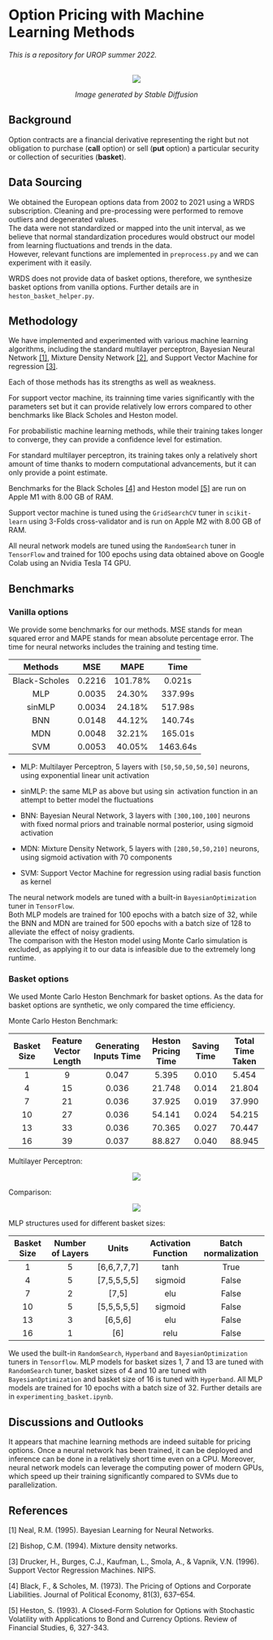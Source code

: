 # Option Pricing with Machine Learning Methods  

*This is a repository for UROP summer 2022.*  
&nbsp;  

<p align="center">
<img src="./assets/IMG_1727.jpeg">
</p>
<p align="center">
<em>Image generated by Stable Diffusion </em>
</p>


## Background   

Option contracts are a financial derivative representing the right but not obligation to purchase (**call** option) or sell (**put** option) a particular security or collection of securities (**basket**). 

## Data Sourcing  

We obtained the European options data from 2002 to 2021 using a WRDS subscription. Cleaning and pre-processing were performed to remove outliers and degenerated values.  
The data were not standardized or mapped into the unit interval, as we believe that normal standardization procedures would obstruct our model from learning fluctuations and trends in the data.  
However, relevant functions are implemented in `preprocess.py` and we can experiment with it easily.

WRDS does not provide data of basket options, therefore, we synthesize basket options from vanilla options. Further details are in `heston_basket_helper.py`.

## Methodology   

We have implemented and experimented with various machine learning algorithms, including the standard multilayer perceptron, Bayesian Neural Network [[1]](#1), Mixture Density Network [[2]](#2), and Support Vector Machine for regression [[3]](#3).  

Each of those methods has its strengths as well as weakness.  

For support vector machine, its trainning time varies significantly with the parameters set but it can provide relatively low errors compared to other benchmarks like Black Scholes and Heston model.

For probabilistic machine learning methods, while their training takes longer to converge, they can provide a confidence level for estimation.

For standard multilayer perceptron, its training takes only a relatively short amount of time thanks to modern computational advancements, but it can only provide a point estimate.  

Benchmarks for the Black Scholes [[4]](#4) and Heston model [[5]](#5) are run on Apple M1 with 8.00 GB of RAM.

Support vector machine is tuned using the `GridSearchCV` tuner in `scikit-learn` using 3-Folds cross-validator and is run on Apple M2 with 8.00 GB of RAM.  

All neural network models are tuned using the `RandomSearch` tuner in `TensorFlow` and trained for 100 epochs using data obtained above on Google Colab using an Nvidia Tesla T4 GPU.  

## Benchmarks    

### Vanilla options
We provide some benchmarks for our methods. MSE stands for mean squared error and MAPE stands for mean absolute percentage error. The time for neural networks includes the training and testing time.  

<center>
  
| Methods       | MSE           | MAPE   | Time        |
| :-------------: | :-------------: |:-------------:| :-------------:|
| Black-Scholes | 0.2216        | 101.78%| 0.021s      |
| MLP           | 0.0035        | 24.30% | 337.99s     |
| sinMLP        | 0.0034        | 24.18% | 517.98s     |
| BNN           | 0.0148        | 44.12% | 140.74s     |
| MDN           | 0.0048        | 32.21% | 165.01s     |
| SVM           | 0.0053        | 40.05% | 1463.64s    |

</center>

- MLP: Multilayer Perceptron, 5 layers with `[50,50,50,50,50]` neurons, using exponential linear unit activation  

- sinMLP: the same MLP as above but using $\sin$ activation function in an attempt to better model the fluctuations

- BNN: Bayesian Neural Network, 3 layers with `[300,100,100]` neurons with fixed normal priors and trainable normal posterior, using sigmoid activation

- MDN: Mixture Density Network, 5 layers with `[280,50,50,210]` neurons, using sigmoid activation with 70 components

- SVM: Support Vector Machine for regression using radial basis function as kernel  

The neural network models are tuned with a built-in `BayesianOptimization` tuner in `TensorFlow`.  
Both MLP models are trained for 100 epochs with a batch size of 32, while the BNN and MDN are trained for 500 epochs with a batch size of 128 to alleviate the effect of noisy gradients.   
The comparison with the Heston model using Monte Carlo simulation is excluded, as applying it to our data is infeasible due to the extremely long runtime.   

### Basket options

We used Monte Carlo Heston Benchmark for basket options. As the data for basket options are synthetic, we only compared the time efficiency.

Monte Carlo Heston Benchmark:

|Basket Size|Feature Vector Length|Generating Inputs Time|Heston Pricing Time|Saving Time|Total Time Taken|
| :-------------: | :-------------: |:-------------:| :-------------:|:-------------:|:-------------:| 
|1|9|0.047|5.395|0.010|5.454|
|4	|15	|0.036|21.748|	0.014|	21.804|
|7	|21	|0.036|	37.925|	0.019|	37.990|
|10|	27	|0.036|54.141|0.024	|54.215|
|13|	33|	0.036|70.365	|0.027	|70.447|
|16|	39|	0.037|88.827|0.040	|88.945|

Multilayer Perceptron:
<p align="center">
<img src="./assets/NN training and testing time.png">
</p>
<p align="center">

Comparison:
<p align="center">
<img src="./assets/Comparison between Heston and NN.png">
</p>
<p align="center">

MLP structures used for different basket sizes:

<center>
  
|Basket Size|Number of Layers|Units| Activation Function|Batch normalization | 
| :-------------: | :-------------: | :-------------: | :-------------: | :-------------: | 
|1|5|[6,6,7,7,7]	|tanh|True | 
|4|5|[7,5,5,5,5]	|sigmoid|  False | 
|7|2|[7,5]	|elu| False|
|10|5|[5,5,5,5,5]	|sigmoid|  False|
|13|3|[6,5,6]	|elu|  False|
|16|1|[6]	|relu|  False|
  
</center>

We used the built-in `RandomSearch`, `Hyperband` and `BayesianOptimization` tuners in `Tensorflow`. MLP models for basket sizes 1, 7 and 13 are tuned with `RandomSearch` tuner, basket sizes of 4 and 10 are tuned with `BayesianOptimization` and basket size of 16 is tuned with `Hyperband`. All MLP models are trained for 10 epochs with a batch size of 32. Further details are in `experimenting_basket.ipynb`. 

## Discussions and Outlooks   

It appears that machine learning methods are indeed suitable for pricing options. Once a neural network has been trained, it can be deployed and inference can be done in a relatively short time even on a CPU. Moreover, neural network models can leverage the computing power of modern GPUs, which speed up their training significantly compared to SVMs due to parallelization. 



## References  

<!-- <Using APA style for citation from semantic scholar> -->
<a id = "1">[1]</a>
Neal, R.M. (1995). Bayesian Learning for Neural Networks.

<a id = "2">[2]</a>
Bishop, C.M. (1994). Mixture density networks.  

<a id = "3">[3]</a>
Drucker, H., Burges, C.J., Kaufman, L., Smola, A., & Vapnik, V.N. (1996). Support Vector Regression Machines. NIPS.

<a id = "4">[4]</a>
Black, F., & Scholes, M. (1973). The Pricing of Options and Corporate Liabilities. Journal of Political Economy, 81(3), 637–654. 
  
<a id = "5">[5]</a>
Heston, S. (1993). A Closed-Form Solution for Options with Stochastic Volatility with Applications to Bond and Currency Options. Review of Financial Studies, 6, 327-343.
